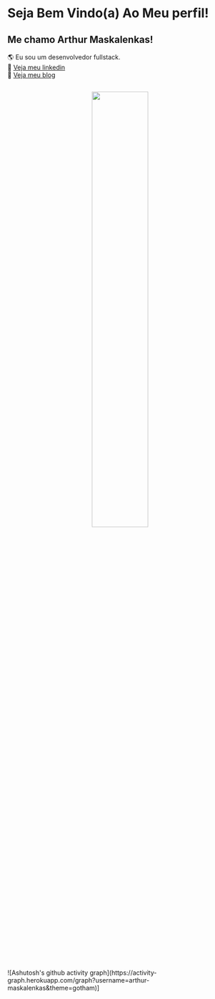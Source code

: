 # Seja Bem Vindo(a) Ao Meu perfil!

## Me chamo Arthur Maskalenkas!

🌎 Eu sou um desenvolvedor fullstack.
</br>
💼 <a href="https://www.linkedin.com/in/arthur-maskalenkas-915431214/">Veja meu linkedin</a>
<br/>
📲  <a href="https://maskalenkas.dev/">Veja meu blog</a>
</br>

##
<p align="center" width="100%">
    <img width= "50%" src="http://github-readme-streak-stats.herokuapp.com?user=arthur-maskalenkas&theme=gotham&hide_border=true" width="450"/>
</p> 
![Ashutosh's github activity graph](https://activity-graph.herokuapp.com/graph?username=arthur-maskalenkas&theme=gotham)]
